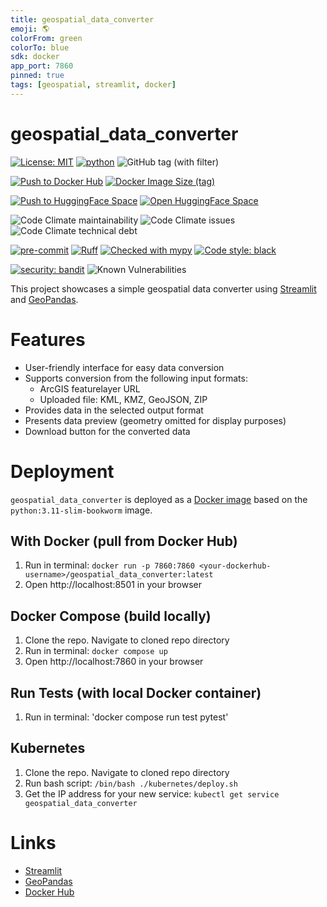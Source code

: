 ```yaml
---
title: geospatial_data_converter
emoji: 🌎
colorFrom: green
colorTo: blue
sdk: docker
app_port: 7860
pinned: true
tags: [geospatial, streamlit, docker]
---
```


# geospatial_data_converter

[![License: MIT](https://img.shields.io/badge/License-MIT-yellow.svg)](https://opensource.org/licenses/MIT)
[![python](https://img.shields.io/badge/Python-3.11-3776AB.svg?style=flat&logo=python&logoColor=white)](https://www.python.org)
![GitHub tag (with filter)](https://img.shields.io/github/v/tag/joshuasundance-swca/geospatial_data_converter)

[![Push to Docker Hub](https://github.com/joshuasundance-swca/geospatial_data_converter/actions/workflows/docker-hub.yml/badge.svg)](https://github.com/joshuasundance-swca/geospatial_data_converter/actions/workflows/docker-hub.yml)
[![Docker Image Size (tag)](https://img.shields.io/docker/image-size/joshuasundance/geospatial_data_converter/latest)](https://hub.docker.com/r/joshuasundance/geospatial_data_converter)

[![Push to HuggingFace Space](https://github.com/joshuasundance-swca/geospatial_data_converter/actions/workflows/hf-space.yml/badge.svg)](https://github.com/joshuasundance-swca/geospatial_data_converter/actions/workflows/hf-space.yml)
[![Open HuggingFace Space](https://huggingface.co/datasets/huggingface/badges/raw/main/open-in-hf-spaces-sm.svg)](https://huggingface.co/spaces/joshuasundance/geospatial_data_converter)

![Code Climate maintainability](https://img.shields.io/codeclimate/maintainability/joshuasundance-swca/geospatial_data_converter)
![Code Climate issues](https://img.shields.io/codeclimate/issues/joshuasundance-swca/geospatial_data_converter)
![Code Climate technical debt](https://img.shields.io/codeclimate/tech-debt/joshuasundance-swca/geospatial_data_converter)

[![pre-commit](https://img.shields.io/badge/pre--commit-enabled-brightgreen?logo=pre-commit&logoColor=white)](https://github.com/pre-commit/pre-commit)
[![Ruff](https://img.shields.io/endpoint?url=https://raw.githubusercontent.com/charliermarsh/ruff/main/assets/badge/v1.json)](https://github.com/charliermarsh/ruff)
[![Checked with mypy](http://www.mypy-lang.org/static/mypy_badge.svg)](http://mypy-lang.org/)
[![Code style: black](https://img.shields.io/badge/code%20style-black-000000.svg)](https://github.com/psf/black)

[![security: bandit](https://img.shields.io/badge/security-bandit-yellow.svg)](https://github.com/PyCQA/bandit)
![Known Vulnerabilities](https://snyk.io/test/github/joshuasundance-swca/geospatial_data_converter/badge.svg)

This project showcases a simple geospatial data converter using [Streamlit](https://streamlit.io) and [GeoPandas](https://geopandas.org/).

# Features
- User-friendly interface for easy data conversion
- Supports conversion from the following input formats:
  - ArcGIS featurelayer URL
  - Uploaded file: KML, KMZ, GeoJSON, ZIP
- Provides data in the selected output format
- Presents data preview (geometry omitted for display purposes)
- Download button for the converted data

# Deployment
`geospatial_data_converter` is deployed as a [Docker image](https://hub.docker.com/r/<your-dockerhub-username>/geospatial_data_converter) based on the `python:3.11-slim-bookworm` image.

## With Docker (pull from Docker Hub)
1. Run in terminal:
`docker run -p 7860:7860 <your-dockerhub-username>/geospatial_data_converter:latest`
2. Open http://localhost:8501 in your browser

## Docker Compose (build locally)
1. Clone the repo. Navigate to cloned repo directory
2. Run in terminal: `docker compose up`
3. Open http://localhost:7860 in your browser

## Run Tests (with local Docker container)
1. Run in terminal: 'docker compose run test pytest'

## Kubernetes
1. Clone the repo. Navigate to cloned repo directory
2. Run bash script: `/bin/bash ./kubernetes/deploy.sh`
3. Get the IP address for your new service: `kubectl get service geospatial_data_converter`

# Links
- [Streamlit](https://streamlit.io)
- [GeoPandas](https://geopandas.org/)
- [Docker Hub](https://hub.docker.com/)
